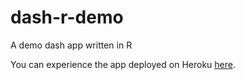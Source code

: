 # dash-r-demo

A demo dash app written in R

You can experience the app deployed on Heroku [here](https://dsci532-2022-ia2-klv.herokuapp.com/).
